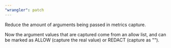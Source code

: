 ```yaml
---
"wrangler": patch
---
```


Reduce the amount of arguments being passed in metrics capture.

Now the argument values that are captured come from an allow list,
and can be marked as ALLOW (capture the real value) or REDACT (capture as "<REDACTED>").
